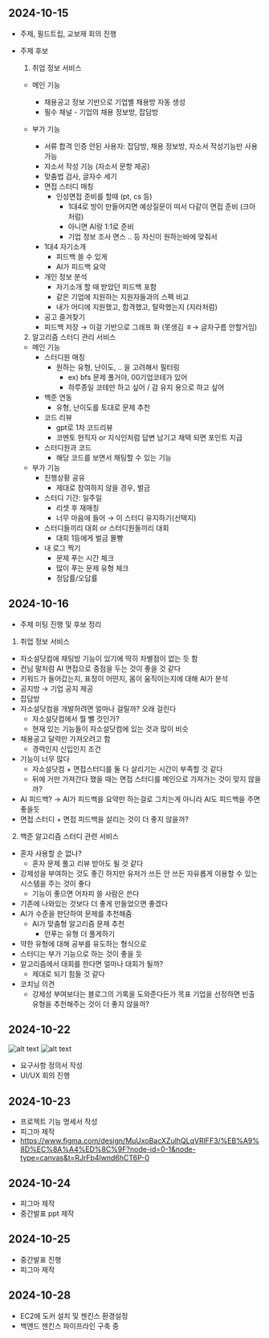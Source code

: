 ## 2024-10-15
- 주제, 필드트립, 교보재 회의 진행

- 주제 후보
  1. 취업 정보 서비스
    - 메인 기능
      - 채용공고 정보 기반으로 기업별 채용방 자동 생성
      - 필수 채널 - 기업의 채용 정보방, 잡담방

    - 부가 기능
      - 서류 합격 인증 안된 사용자: 잡담방, 채용 정보방, 자소서 작성기능만 사용가능
      - 자소서 작성 기능 (자소서 문항 제공)
      - 맞춤법 검사, 글자수 세기
      - 면접 스터디 매칭
        - 인성면접 준비를 할때 (pt, cs 등)
          - 1대4로 방이 만들어지면 예상질문이 떠서 다같이 면접 준비 (크아처럼)
          - 아니면 AI랑 1:1로 준비
          - 기업 정보 조사 면스 .. 등 자신이 원하는바에 맞춰서
      - 1대4 자기소개
          - 피드백 쓸 수 있게
          - AI가 피드백 요약
      - 개인 정보 분석
          - 자기소개 할 때 받았던 피드백 포함
          - 같은 기업에 지원하는 지원자들과의 스펙 비교
          - 내가 어디에 지원했고, 합격했고, 탈락했는지 (지라처럼)
      - 공고 즐겨찾기
      - 피드백 저장 → 이걸 기반으로 그래프 화 (못생김 ㅎ→ 글자구름 안할거임)

  2. 알고리즘 스터디 관리 서비스
    - 메인 기능
      - 스터디원 매칭
          - 원하는 유형, 난이도, .. 을 고려해서 필터링
              - ex) bfs 문제 풀거야, 00기업코테가 있어
              - 하루종일 코테만 하고 싶어 / 감 유지 용으로 하고 싶어
      - 백준 연동
          - 유형, 난이도를 토대로 문제 추천
      - 코드 리뷰
          - gpt로 1차 코드리뷰
          - 코멘토 현직자 or 지식인처럼 답변 남기고 채택 되면 포인트 지급
      - 스터디원과 코드
          - 해당 코드를 보면서 채팅할 수 있는 기능
    - 부가 기능
      - 진행상황 공유
          - 제대로 참여하지 않을 경우, 벌금
      - 스터디 기간: 일주일
          - 리셋 후 재매칭
          - 너무 마음에 들어 → 이 스터디 유지하기(선택지)
      - 스터디들끼리 대회 or 스터디원들끼리 대회
          - 대회 1등에게 벌금 몰빵
      - 내 로그 찍기
          - 문제 푸는 시간 체크
          - 많이 푸는 문제 유형 체크
          - 정답률/오답률

## 2024-10-16
- 주제 미팅 진행 및 후보 정리

1. 취업 정보 서비스
  - 자소설닷컴에 채팅방 기능이 있기에 딱히 차별점이 없는 듯 함
  - 컨님 말처럼 AI 면접으로 중점을 두는 것이 좋을 것 같다
  - 키워드가 들어갔는지, 표정이 어떤지, 몸이 움직이는지에 대해 AI가 분석
  - 공지방 → 기업 공지 제공
  - 잡담방
  - 자소설닷컴을 개발하려면 얼마나 걸릴까? 오래 걸린다
    - 자소설닷컴에서 뭘 뺄 것인가?
    - 현재 있는 기능들이 자소설닷컴에 있는 것과 많이 비슷
  - 채용공고 달력만 가져오려고 함
      - 경력인지 신입인지 조건
  - 기능이 너무 많다
    - 자소설닷컴 + 면접스터디를 둘 다 살리기는 시간이 부족할 것 같다
    - 뒤에 거만 가져간다 했을 때는 면접 스터디를 메인으로 가져가는 것이 맞지 않을까?
  - AI 피드백? → AI가 피드백을 요약만 하는걸로 그치는게 아니라 AI도 피드백을 주면 좋을듯
  - 면접 스터디 + 면접 피드백을 살리는 것이 더 좋지 않을까?

2. 백준 알고리즘 스터디 관련 서비스
- 혼자 사용할 순 없나?
  - 혼자 문제 풀고 리뷰 받아도 될 것 같다
- 강제성을 부여하는 것도 좋긴 하지만 유저가 쓰든 안 쓰든 자유롭게 이용할 수 있는 시스템을 주는 것이 좋다
  - 기능이 좋으면 어차피 쓸 사람은 쓴다
- 기존에 나와있는 것보다 더 좋게 만들었으면 좋겠다
- AI가 수준을 판단하여 문제를 추천해줌
  - AI가 맞춤형 알고리즘 문제 추천
      - 안푸는 유형 더 풀게하기
- 약한 유형에 대해 공부를 유도하는 형식으로
- 스터디는 부가 기능으로 하는 것이 좋을 듯
- 알고리즘에서 대회를 한다면 얼마나 대회가 될까?
  - 제대로 되기 힘들 것 같다
- 코치님 의견
  - 강제성 부여보다는 블로그의 기록을 도와준다든가 목표 기업을 선정하면 빈출 유형을 추천해주는 것이 더 좋지 않을까?

## 2024-10-22
![alt text](image.png)
![alt text](image-1.png)
- 요구사항 정의서 작성
- UI/UX 회의 진행

## 2024-10-23
- 프로젝트 기능 명세서 작성
- 피그마 제작
- https://www.figma.com/design/MuUxoBacXZulhQLqVRlFF3/%EB%A9%8D%EC%8A%A4%ED%8C%9F?node-id=0-1&node-type=canvas&t=RJrFb4lwnd6hCT6P-0

## 2024-10-24
- 피그마 제작
- 중간발표 ppt 제작

## 2024-10-25
- 중간발표 진행
- 피그마 제작

## 2024-10-28
- EC2에 도커 설치 및 젠킨스 환경설정
- 백엔드 젠킨스 파이프라인 구축 중